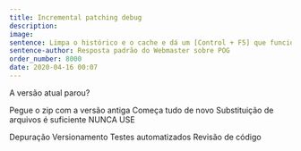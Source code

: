 ```yaml
---
title: Incremental patching debug
description:
image: 
sentence: Limpa o histórico e o cache e dá um [Control + F5] que funciona
sentence-author: Resposta padrão do Webmaster sobre POG
order_number: 8000
date: 2020-04-16 00:07
---
```


A versão atual parou?

Pegue o zip com a versão antiga
Começa tudo de novo
Substituição de arquivos é suficiente
NUNCA USE

Depuração
Versionamento
Testes automatizados
Revisão de código